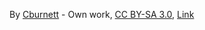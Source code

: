By <a href="//commons.wikimedia.org/wiki/User:Cburnett" title="User:Cburnett">Cburnett</a> - <span class="int-own-work" lang="en">Own work</span>, <a href="http://creativecommons.org/licenses/by-sa/3.0/" title="Creative Commons Attribution-Share Alike 3.0">CC BY-SA 3.0</a>, <a href="https://commons.wikimedia.org/w/index.php?curid=1499812">Link</a>